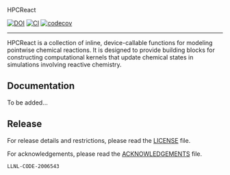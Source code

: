 HPCReact

[![DOI](https://zenodo.org/badge/880512605.svg)](https://doi.org/10.5281/zenodo.15743474)
[![CI](https://github.com/GEOS-DEV/HPCReact/actions/workflows/continuousIntegration.yml/badge.svg?branch=main)](https://github.com/GEOS-DEV/HPCReact/actions/workflows/continuousIntegration.yml?query=branch%3Amain)
[![codecov](https://codecov.io/github/geos-dev/hpcreact/graph/badge.svg?token=VMYDFYCT3Q)](https://codecov.io/github/geos-dev/hpcreact)

-----------------------------
HPCReact is a collection of inline, device-callable functions for modeling pointwise chemical reactions.
It is designed to provide building blocks for constructing computational kernels that update chemical states in simulations involving reactive chemistry.


Documentation
-------------
To be added...




Release
-------

For release details and restrictions, please read the [LICENSE](./LICENSE) file.

For acknowledgements, please read the [ACKNOWLEDGEMENTS](./ACKNOWLEDGEMENTS ) file.

`LLNL-CODE-2006543`
